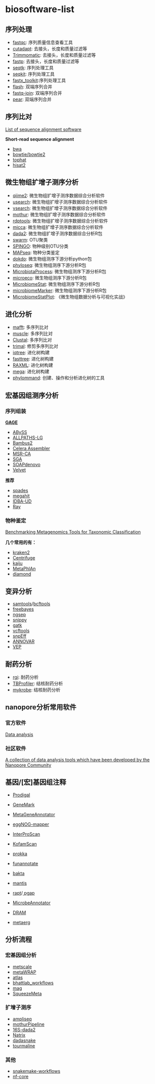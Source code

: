 # biosoftware-list

## 序列处理

- [fastqc](https://www.bioinformatics.babraham.ac.uk/projects/fastqc/): 序列质量信息查看工具
- [cutadapt](https://github.com/marcelm/cutadapt): 去接头，长度和质量过滤等
- [Trimmomatic](http://www.usadellab.org/cms/?page=trimmomatic): 去接头，长度和质量过滤等
- [fastp](https://github.com/OpenGene/fastp): 去接头，长度和质量过滤等
- [seqtk](https://github.com/lh3/seqtk): 序列处理工具
- [seqkit](https://github.com/shenwei356/seqkit): 序列处理工具
- [fastx_toolkit](http://hannonlab.cshl.edu/fastx_toolkit/):序列处理工具
- [flash](https://ccb.jhu.edu/software/FLASH/): 双端序列合并
- [fastq-join](https://github.com/brwnj/fastq-join): 双端序列合并
- [pear](https://sco.h-its.org/exelixis/web/software/pear/doc.html): 双端序列合并

## 序列比对

[List of sequence alignment software](https://en.wikipedia.org/wiki/List_of_sequence_alignment_software)

**Short-read sequence alignment**

- [bwa](https://github.com/lh3/bwa)
- [bowtie/bowtie2](https://github.com/BenLangmead/bowtie)
- [tophat](http://ccb.jhu.edu/software/tophat/index.shtml)
- [hisat2](https://daehwankimlab.github.io/hisat2/)

## 微生物组扩增子测序分析

- [qiime2](https://qiime2.org/): 微生物组扩增子测序数据综合分析软件
- [usearch](http://www.drive5.com/usearch/): 微生物组扩增子测序数据综合分析软件
- [vsearch](https://github.com/torognes/vsearch): 微生物组扩增子测序数据综合分析软件
- [mothur](https://mothur.org/): 微生物组扩增子测序数据综合分析软件
- [rdptools](https://github.com/rdpstaff/RDPTools): 微生物组扩增子测序数据综合分析软件
- [micca](https://micca.readthedocs.io/en/latest/index.html): 微生物组扩增子测序数据综合分析软件
- [dada2](https://benjjneb.github.io/dada2/index.html): 微生物组扩增子测序数据综合分析R包
- [swarm](https://github.com/torognes/swarm): OTU聚类
- [SPINGO](https://github.com/GuyAllard/SPINGO): 物种级别OTU分类
- [MAPseq](https://github.com/jfmrod/MAPseq): 物种分类鉴定
- [dokdo](https://github.com/sbslee/dokdo): 微生物组测序下游分析python包
- [phyloseq](https://joey711.github.io/phyloseq/): 微生物组测序下游分析R包
- [MicrobiotaProcess](https://github.com/YuLab-SMU/MicrobiotaProcess): 微生物组测序下游分析R包
- [microeco](https://github.com/ChiLiubio/microeco): 微生物组测序下游分析R包
- [MicrobiomeStat](https://github.com/cafferychen777/MicrobiomeStat): 微生物组测序下游分析R包
- [microbiomeMarker](https://github.com/yiluheihei/microbiomeMarker): 微生物组测序下游分析R包
- [MicrobiomeStatPlot](https://github.com/YongxinLiu/MicrobiomeStatPlot): 《微生物组数据分析与可视化实战》

## 进化分析

- [mafft](https://mafft.cbrc.jp/alignment/software/): 多序列比对
- [muscle](http://www.drive5.com/muscle/): 多序列比对
- [Clustal](http://www.clustal.org/): 多序列比对
- [trimal](https://github.com/scapella/trimal): 修剪多序列比对
- [iqtree](http://www.iqtree.org/): 进化树构建
- [fasttree](http://www.microbesonline.org/fasttree/): 进化树构建
- [RAXML](http://evomics.org/learning/phylogenetics/raxml/): 进化树构建
- [mega](https://www.megasoftware.net/): 进化树构建
- [phylommand](https://github.com/RybergGroup/phylommand): 创建、操作和分析进化树的工具

## 宏基因组测序分析

### 序列组装

**[GAGE](http://gage.cbcb.umd.edu/index.html)**

- [ABySS](http://www.bcgsc.ca/platform/bioinfo/software/abyss)
- [ALLPATHS-LG](http://software.broadinstitute.org/allpaths-lg/blog/?page_id=12)
- [Bambus2](http://sourceforge.net/apps/mediawiki/amos/index.php?title=Bambus2)
- [Celera Assembler](http://sourceforge.net/apps/mediawiki/wgs-assembler/index.php?title=Main_Pag\e)
- [MSR-CA](http://www.genome.umd.edu/SR_CA_MANUAL.htm) 
-  [SGA](https://github.com/jts/sga)
- [SOAPdenovo](http://soap.genomics.org.cn/soapdenovo.html)
-  [Velvet](http://www.ebi.ac.uk/~zerbino/velvet/)

**推荐**

- [spades](https://github.com/ablab/spades)
- [megahit](https://github.com/voutcn/megahit/)
- [IDBA-UD](https://github.com/loneknightpy/idba)
- [Ray](http://denovoassembler.sourceforge.net/)

### 物种鉴定

[Benchmarking Metagenomics Tools for Taxonomic Classification](https://www.cell.com/cell/fulltext/S0092-8674(19)30775-5)

**几个常用的有：**

- [kraken2](http://ccb.jhu.edu/software/kraken2/)
- [Centrifuge](http://ccb.jhu.edu/software/centrifuge/)
- [kaiju](http://kaiju.binf.ku.dk/)
- [MetaPhlAn](https://huttenhower.sph.harvard.edu/metaphlan)
- [diamond](https://github.com/bbuchfink/diamond)

## 变异分析

- [samtools](http://www.htslib.org/)/[bcftools](http://www.htslib.org/doc/bcftools.html)
- [freebayes](https://github.com/freebayes/freebayes)
- [ngsep](https://sourceforge.net/projects/ngsep/)
- [snippy](https://github.com/tseemann/snippy)
- [gatk](https://gatk.broadinstitute.org/hc/en-us)
- [vcftools](https://vcftools.github.io/index.html)
- [snpEff](https://pcingola.github.io/SnpEff/)
- [ANNOVAR](https://annovar.openbioinformatics.org/en/latest/)
- [VEP](http://asia.ensembl.org/info/docs/tools/vep/script/index.html)

## 耐药分析

- [rgi](https://github.com/arpcard/rgi): 耐药分析
- [TBProfiler](https://github.com/jodyphelan/TBProfiler): 结核耐药分析
- [mykrobe](https://github.com/Mykrobe-tools/mykrobe): 结核耐药分析

## nanopore分析常用软件

### 官方软件

[Data analysis](https://community.nanoporetech.com/technical_documents/data-analysis/)

### 社区软件

[A collection of data analysis tools which have been developed by the Nanopore Community](https://community.nanoporetech.com/info_sheets/community-developed-data-a)

## 基因/[宏]基因组注释

- [Prodigal](https://github.com/hyattpd/Prodigal)
- [GeneMark](http://exon.gatech.edu/GeneMark/)
- [MetaGeneAnnotator](http://metagene.nig.ac.jp/)

- [eggNOG-mapper](https://github.com/eggnogdb/eggnog-mapper)
- [InterProScan](https://www.ebi.ac.uk/interpro/)
- [KofamScan](https://github.com/takaram/kofam_scan)
- [prokka](https://github.com/tseemann/prokka)
- [funannotate](https://github.com/nextgenusfs/funannotate)
- [bakta](https://github.com/oschwengers/bakta)
- [mantis](https://github.com/PedroMTQ/mantis)
- [rapt](https://github.com/ncbi/rapt)/[ pgap](https://github.com/ncbi/pgap)
- [MicrobeAnnotator](https://github.com/cruizperez/MicrobeAnnotator)
- [DRAM](https://github.com/shafferm/DRAM)
- [metaerg](https://github.com/xiaoli-dong/metaerg)

## 分析流程

### 宏基因组分析

- [metscale](https://github.com/signaturescience/metscale)
- [ metaWRAP](https://github.com/bxlab/metaWRAP)
- [atlas](https://github.com/metagenome-atlas/atlas)
- [ bhattlab_workflows](https://github.com/bhattlab/bhattlab_workflows)
- [mag](https://nf-co.re/mag)
- [SqueezeMeta](https://github.com/jtamames/SqueezeMeta)

### 扩增子测序

- [ampliseq](https://nf-co.re/ampliseq)
- [mothurPipeline](https://github.com/SchlossLab/mothurPipeline)
- [16S-dada2](https://github.com/SilasK/16S-dada2)
- [Natrix](https://github.com/MW55/Natrix)
- [dadasnake](https://github.com/a-h-b/dadasnake)
- [tourmaline](https://github.com/ropolomx/tourmaline)

### 其他

- [snakemake-workflows](https://github.com/snakemake-workflows)
- [nf-core](https://nf-co.re/)

